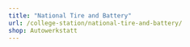 ```yaml
---
title: "National Tire and Battery"
url: /college-station/national-tire-and-battery/
shop: Autowerkstatt
---
```

